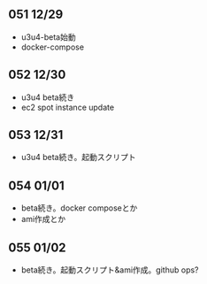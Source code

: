 ## 051 12/29
* u3u4-beta始動
* docker-compose

## 052 12/30
* u3u4 beta続き
* ec2 spot instance update

## 053 12/31
* u3u4 beta続き。起動スクリプト

## 054 01/01
* beta続き。docker composeとか
* ami作成とか

## 055 01/02
* beta続き。起動スクリプト&ami作成。github ops?
